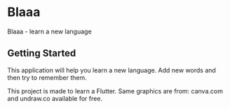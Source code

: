 # Blaaa

Blaaa - learn a new language

## Getting Started
This application will help you learn a new language. Add new words and then try to remember them.

This project is made to learn a Flutter.
Same graphics are from: canva.com and undraw.co available for free.